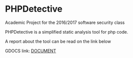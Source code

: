 # PHPDetective
Academic Project for the 2016/2017 software security class

PHPDetective is a simplified static analysis tool for php code.

A report about the tool can be read on the link below

GDOCS link: [DOCUMENT](https://docs.google.com/document/d/1tl5OXWQs8RO3kmMNf91-xyL13pekoQdPfHB8Zb64l-c/edit)
